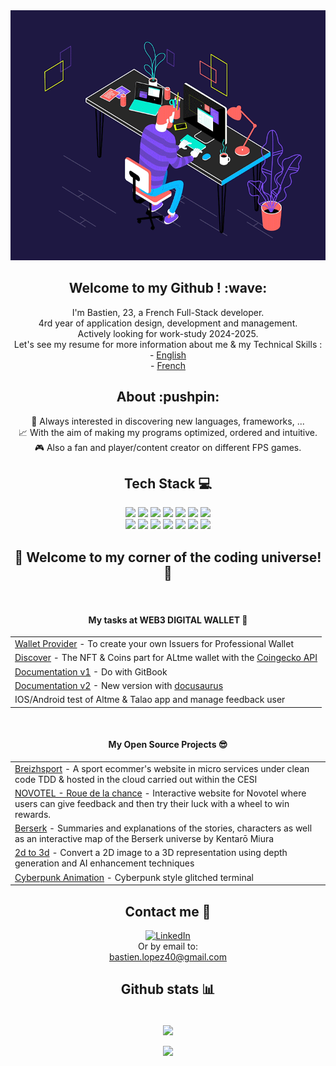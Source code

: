 <div align="center">
  <div style="pointer-events: none;">
    <img alt="Coding" width="600" height="400" src="dev_gif.gif">
  </div>
  <h2>Welcome to my Github ! :wave:</h2>
  I'm Bastien, 23, a French Full-Stack developer.<br />
  4rd year of application design, development and management.<br />
  Actively looking for work-study 2024-2025.<br />
  Let's see my resume for more information about me & my Technical Skills : <br />
    - <a target="_blank" href="https://github.com/BastienLopez/Pro/blob/main/CV_EN.md">English</a> <br />
    - <a target="_blank" href="https://github.com/BastienLopez/Pro/blob/main/CV_FR.md">French</a>
  <br />

  <h2>About :pushpin:</h2>
  👾 Always interested in discovering new languages, frameworks, ... <br />
  📈 With the aim of making my programs optimized, ordered and intuitive.<br />
  🎮 Also a fan and player/content creator on different FPS games.
  <br />

  <h2>Tech Stack 💻</h2>
  <div align="center">
    <a href="https://www.w3.org/MarkUp/"><img src="https://img.shields.io/badge/html5-%23E34F26.svg?style=flat&logo=html5&logoColor=white"></a>
    <a href="https://developer.mozilla.org/en-US/docs/Web/JavaScript"><img src="https://img.shields.io/badge/javascript-%23323330.svg?style=flat&logo=javascript&logoColor=%23F7DF1E"></a>
    <a href="https://www.php.net/"><img src="https://img.shields.io/badge/php-%23777BB4.svg?style=flat&logo=php&logoColor=white"></a>
    <a href="https://www.python.org/"><img src="https://img.shields.io/badge/python-3670A0?style=flat&logo=python&logoColor=ffdd54"></a>
    <a href="https://nodejs.org/"><img src="https://img.shields.io/badge/node.js-6DA55F?style=flat&logo=node.js&logoColor=white"></a>
    <a href="https://web3js.readthedocs.io/"><img src="https://img.shields.io/badge/web3.js-F16822?style=flat&logo=web3.js&logoColor=white"></a>
    <a href="https://www.docker.com/"><img src="https://img.shields.io/badge/docker-blue?style=flat&logo=docker&logoColor=black"></a>
    <br />
    <a href="https://www.gitbook.com/"><img src="https://img.shields.io/badge/gitbook-blue?style=flat&logo=gitbook&logoColor=black"></a>
    <a href="https://github.com/features/actions"><img src="https://img.shields.io/badge/github_actions-grey?style=flat&logo=github&logoColor=black"></a>
    <a href="https://docusaurus.io/"><img src="https://img.shields.io/badge/docusaurus-green_lime?style=flat&logo=docusaurus&logoColor=black"></a>
    <a href="https://www.typescriptlang.org/"><img src="https://img.shields.io/badge/typescript-%23007ACC.svg?style=flat&logo=typescript&logoColor=white"></a>
    <a href="https://www.mysql.com/"><img src="https://img.shields.io/badge/mysql-%2300000f.svg?style=flat&logo=mysql&logoColor=white"></a>
    <a href="https://www.webflow.com/"><img src="https://img.shields.io/badge/Webflow-4353FF?style=flat&logo=webflow&logoColor=white"></a>
    <a href="https://www.linux.org/"><img src="https://img.shields.io/badge/Linux-FCC624?style=flat&logo=linux&logoColor=black"></a>
  </div>

  
  <h2>🌟 Welcome to my corner of the coding universe! 🌟</h2><br />
    <h4 align="center">My tasks at WEB3 DIGITAL WALLET 📝</h4>
    <div>
      <table align="center">
          <tr>
              <td><a href="https://github.com/TalaoDAO/wallet-provider">Wallet Provider</a> - To create your own Issuers for Professional Wallet</td>
          </tr>
          <tr>
              <td><a href="https://github.com/TalaoDAO/DiscoverV2">Discover</a> - The NFT & Coins part for ALtme wallet with the <a href="https://apiguide.coingecko.com/exclusive-endpoints/for-paid-plan-subscribers">Coingecko API</a></td>
          </tr>
          <tr>
              <td><a href="https://altme-documentation.gitbook.io/wallet-provider-documentation/">Documentation v1</a> - Do with GitBook</td>
          </tr>
          <tr>
              <td><a href="https://github.com/TalaoDAO/talao-documentation">Documentation v2</a> - New version with <a href="https://docusaurus.io/">docusaurus</td>
          </tr>
          <tr>
              <td>IOS/Android test of Altme & Talao app and manage feedback user</td>
          </tr>
      </table>
      <br />
      <h4 align="center">My Open Source Projects 😎</h4>
      <table align="center">
          <tr>
              <td><a href="https://github.com/BastienLopez/CESI_Superviser_dev_app">Breizhsport</a> - A sport ecommer's website in micro services under clean code TDD & hosted in the cloud carried out within the CESI</td>
          </tr>
          <tr>
              <td><a href="https://github.com/BastienLopez/NOVOTEL_Roue_de_la_chance">NOVOTEL - Roue de la chance</a> - Interactive website for Novotel where users can give feedback and then try their luck with a wheel to win rewards.</td>
          </tr>
          <tr>
              <td><a href="https://github.com/BastienLopez/Berserk">Berserk</a> - Summaries and explanations of the stories, characters as well as an interactive map of the Berserk universe by Kentarō Miura</td>
          </tr>
          <tr>
              <td><a href="https://github.com/BastienLopez/2d_to_3d">2d to 3d</a> - Convert a 2D image to a 3D representation using depth generation and AI enhancement techniques</td>
          </tr>
          <tr>
              <td><a href="https://github.com/BastienLopez/Cyberpunk-Project">Cyberpunk Animation</a> - Cyberpunk style glitched terminal</td>
          </tr>
      </table>
    </div>
  
  <h2>Contact me 📩</h2>
    <a href="https://www.linkedin.com/in/bastien-lopez-185186208/">
      <img src="https://img.shields.io/badge/LinkedIn-%230077B5.svg?logo=linkedin&logoColor=white" alt="LinkedIn">
    </a> 
    <br>
    <a> Or by email to: <br> </a> 
    <a href="mailto:bastien.lopez40@gmail.com">bastien.lopez40@gmail.com</a>
      
  <h2>Github stats 📊</h2>
  <br />
  <img
    align="center"
    src="https://github-readme-stats.vercel.app/api/top-langs/?username=BastienLopez&theme=shades-of-purple&hide_border=false&include_all_commits=false&count_private=false&layout=compact"/>
  <br>
  <div style="pointer-events: none;">
    <a href="https://visitcount.itsvg.in/api?id=BastienLopez&icon=1&color=11"><br><img src="https://visitcount.itsvg.in/api?id=BastienLopez&icon=1&color=11"></a>
  </div>
</div>
